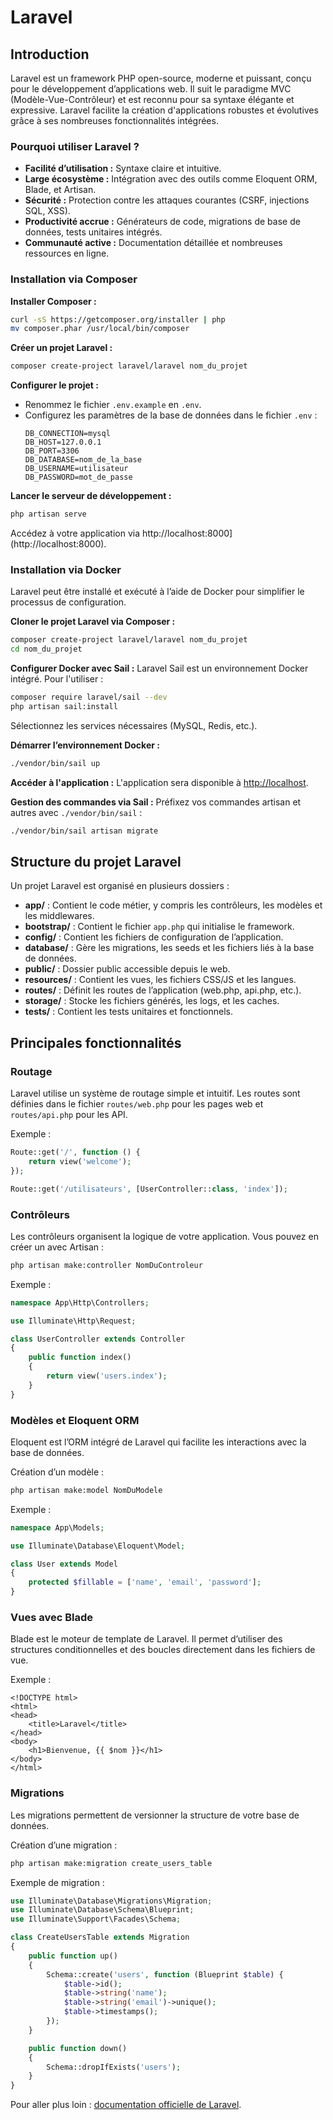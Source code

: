 # Laravel

## Introduction
Laravel est un framework PHP open-source, moderne et puissant, conçu pour le développement d’applications web. Il suit le paradigme MVC (Modèle-Vue-Contrôleur) et est reconnu pour sa syntaxe élégante et expressive. Laravel facilite la création d'applications robustes et évolutives grâce à ses nombreuses fonctionnalités intégrées.

### Pourquoi utiliser Laravel ?
- **Facilité d’utilisation :** Syntaxe claire et intuitive.
- **Large écosystème :** Intégration avec des outils comme Eloquent ORM, Blade, et Artisan.
- **Sécurité :** Protection contre les attaques courantes (CSRF, injections SQL, XSS).
- **Productivité accrue :** Générateurs de code, migrations de base de données, tests unitaires intégrés.
- **Communauté active :** Documentation détaillée et nombreuses ressources en ligne.


### Installation via Composer

 **Installer Composer :**
   ```bash
   curl -sS https://getcomposer.org/installer | php
   mv composer.phar /usr/local/bin/composer
   ```

 **Créer un projet Laravel :**
   ```bash
   composer create-project laravel/laravel nom_du_projet
   ```

 **Configurer le projet :**
   - Renommez le fichier `.env.example` en `.env`.
   - Configurez les paramètres de la base de données dans le fichier `.env` :
     ```env
     DB_CONNECTION=mysql
     DB_HOST=127.0.0.1
     DB_PORT=3306
     DB_DATABASE=nom_de_la_base
     DB_USERNAME=utilisateur
     DB_PASSWORD=mot_de_passe
     ```

 **Lancer le serveur de développement :**
   ```bash
   php artisan serve
   ```
   Accédez à votre application via http://localhost:8000](http://localhost:8000).

### Installation via Docker

Laravel peut être installé et exécuté à l’aide de Docker pour simplifier le processus de configuration.

 **Cloner le projet Laravel via Composer :**
   ```bash
   composer create-project laravel/laravel nom_du_projet
   cd nom_du_projet
   ```

 **Configurer Docker avec Sail :**
   Laravel Sail est un environnement Docker intégré. Pour l'utiliser :
   ```bash
   composer require laravel/sail --dev
   php artisan sail:install
   ```
   Sélectionnez les services nécessaires (MySQL, Redis, etc.).

 **Démarrer l’environnement Docker :**
   ```bash
   ./vendor/bin/sail up
   ```

 **Accéder à l'application :**
   L'application sera disponible à [http://localhost](http://localhost).

 **Gestion des commandes via Sail :**
   Préfixez vos commandes artisan et autres avec `./vendor/bin/sail` :
   ```bash
   ./vendor/bin/sail artisan migrate
   ```


## Structure du projet Laravel

Un projet Laravel est organisé en plusieurs dossiers :

- **app/** : Contient le code métier, y compris les contrôleurs, les modèles et les middlewares.
- **bootstrap/** : Contient le fichier `app.php` qui initialise le framework.
- **config/** : Contient les fichiers de configuration de l’application.
- **database/** : Gère les migrations, les seeds et les fichiers liés à la base de données.
- **public/** : Dossier public accessible depuis le web.
- **resources/** : Contient les vues, les fichiers CSS/JS et les langues.
- **routes/** : Définit les routes de l’application (web.php, api.php, etc.).
- **storage/** : Stocke les fichiers générés, les logs, et les caches.
- **tests/** : Contient les tests unitaires et fonctionnels.


## Principales fonctionnalités

###  Routage
Laravel utilise un système de routage simple et intuitif. Les routes sont définies dans le fichier `routes/web.php` pour les pages web et `routes/api.php` pour les API.

Exemple :
```php
Route::get('/', function () {
    return view('welcome');
});

Route::get('/utilisateurs', [UserController::class, 'index']);
```

###  Contrôleurs
Les contrôleurs organisent la logique de votre application. Vous pouvez en créer un avec Artisan :
```bash
php artisan make:controller NomDuControleur
```
Exemple :
```php
namespace App\Http\Controllers;

use Illuminate\Http\Request;

class UserController extends Controller
{
    public function index()
    {
        return view('users.index');
    }
}
```

###  Modèles et Eloquent ORM
Eloquent est l’ORM intégré de Laravel qui facilite les interactions avec la base de données.

Création d’un modèle :
```bash
php artisan make:model NomDuModele
```
Exemple :
```php
namespace App\Models;

use Illuminate\Database\Eloquent\Model;

class User extends Model
{
    protected $fillable = ['name', 'email', 'password'];
}
```

###  Vues avec Blade
Blade est le moteur de template de Laravel. Il permet d’utiliser des structures conditionnelles et des boucles directement dans les fichiers de vue.

Exemple :
```blade
<!DOCTYPE html>
<html>
<head>
    <title>Laravel</title>
</head>
<body>
    <h1>Bienvenue, {{ $nom }}</h1>
</body>
</html>
```

###  Migrations
Les migrations permettent de versionner la structure de votre base de données.

Création d’une migration :
```bash
php artisan make:migration create_users_table
```

Exemple de migration :
```php
use Illuminate\Database\Migrations\Migration;
use Illuminate\Database\Schema\Blueprint;
use Illuminate\Support\Facades\Schema;

class CreateUsersTable extends Migration
{
    public function up()
    {
        Schema::create('users', function (Blueprint $table) {
            $table->id();
            $table->string('name');
            $table->string('email')->unique();
            $table->timestamps();
        });
    }

    public function down()
    {
        Schema::dropIfExists('users');
    }
}
```



Pour aller plus loin : [documentation officielle de Laravel](https://laravel.com/docs).